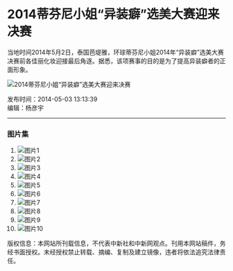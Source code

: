 # 2014蒂芬尼小姐“异装癖”选美大赛迎来决赛

当地时间2014年5月2日，泰国芭堤雅，环球蒂芬尼小姐2014年“异装癖”选美大赛决赛前各佳丽化妆迎接最后角逐。据悉，该项赛事的目的是为了提高异装癖者的正面形象。

![2014蒂芬尼小姐“异装癖”选美大赛迎来决赛](http://i2.chinanews.com/simg/hd/2014/05/03/5e722bbbd0ae47e5aebdc3749a1681af.jpg)

发布时间：2014-05-03 13:13:39  
编辑：杨彦宇

---

### 图片集

1. ![图片1](http://i2.chinanews.com/simg/hd/2014/05/03/200x133_5b3b41215d1147d1b9a57b47d0b44b6a.jpg)
2. ![图片2](http://i2.chinanews.com/simg/hd/2014/05/03/200x133_50c58519d12a415a99b0eac4d2dd8ab6.jpg)
3. ![图片3](http://i2.chinanews.com/simg/hd/2014/05/03/200x133_e9a5ca4e7b9f4386a033fadf8fe11c43.jpg)
4. ![图片4](http://i2.chinanews.com/simg/hd/2014/05/03/200x133_1830cbf603694cdca8609cfef2762967.jpg)
5. ![图片5](http://i2.chinanews.com/simg/hd/2014/05/03/200x133_6c2d8d4bcd694a50a8b9c2c11c44cf22.jpg)
6. ![图片6](http://i2.chinanews.com/simg/hd/2014/05/03/200x133_d24d40c5481042f585ed8b46e3f8190e.jpg)
7. ![图片7](http://i2.chinanews.com/simg/hd/2014/05/03/200x133_6ed5912a514948cf8a57e5105bbcec09.jpg)
8. ![图片8](http://i2.chinanews.com/simg/hd/2014/05/03/200x133_a3b5cff78290413fbc5ae821b3c60a22.jpg)
9. ![图片9](http://i2.chinanews.com/simg/hd/2014/05/03/200x133_808f537f3dac4588949ca14f7c717a6a.jpg)
10. ![图片10](http://i2.chinanews.com/simg/hd/2014/05/03/200x133_5e722bbbd0ae47e5aebdc3749a1681af.jpg)

版权信息：本网站所刊载信息，不代表中新社和中新网观点。刊用本网站稿件，务经书面授权。未经授权禁止转载、摘编、复制及建立镜像，违者将依法追究法律责任。
<!-- tcd_original_link https://www.chinanews.com.cn/tp/hd2011/2014/05-03/342342.shtml -->
